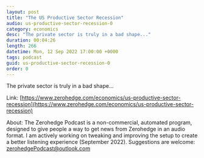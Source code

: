 ```yaml
---
layout: post
title: "The US Productive Sector Recession"
audio: us-productive-sector-recession-0
category: economics
desc: "The private sector is truly in a bad shape..."
duration: 00:04:26
length: 266
datetime: Mon, 12 Sep 2022 17:00:00 +0000
tags: podcast
guid: us-productive-sector-recession-0
order: 0
---
```

The private sector is truly in a bad shape...

Link: [https://www.zerohedge.com/economics/us-productive-sector-recession](https://www.zerohedge.com/economics/us-productive-sector-recession)

About: The Zerohedge Podcast is a non-commercial, automated program, designed to give people a way to get news from Zerohedge in an audio format.  I am actively working on tweaking and improving the setup to create a better listening experience (September 2022).  Suggestions are welcome: [zerohedgePodcast@outlook.com](mailto:zerohedgePodcast@outlook.com)